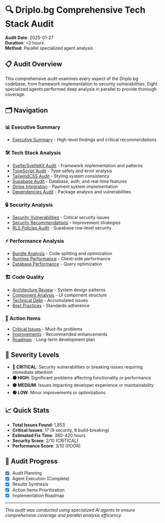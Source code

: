 # 🔍 Driplo.bg Comprehensive Tech Stack Audit

**Audit Date**: 2025-01-27  
**Duration**: ~2 hours  
**Method**: Parallel specialized agent analysis

## 📋 Audit Overview

This comprehensive audit examines every aspect of the Driplo.bg codebase, from framework implementation to security vulnerabilities. Eight specialized agents performed deep analysis in parallel to provide thorough coverage.

## 🗂️ Navigation

### 📊 Executive Summary
- [Executive Summary](./executive-summary.md) - High-level findings and critical recommendations

### 🛠️ Tech Stack Analysis
- [Svelte/SvelteKit Audit](./techstack/svelte-sveltekit.md) - Framework implementation and patterns
- [TypeScript Audit](./techstack/typescript.md) - Type safety and error analysis
- [TailwindCSS Audit](./techstack/tailwindcss.md) - Styling system consistency
- [Supabase Audit](./techstack/supabase.md) - Database, auth, and real-time features
- [Stripe Integration](./techstack/stripe.md) - Payment system implementation
- [Dependencies Audit](./techstack/dependencies.md) - Package analysis and vulnerabilities

### 🔒 Security Analysis
- [Security Vulnerabilities](./security/vulnerabilities.md) - Critical security issues
- [Security Recommendations](./security/recommendations.md) - Improvement strategies
- [RLS Policies Audit](./security/rls-policies.md) - Supabase row-level security

### ⚡ Performance Analysis
- [Bundle Analysis](./performance/bundle-analysis.md) - Code splitting and optimization
- [Runtime Performance](./performance/runtime-perf.md) - Client-side performance
- [Database Performance](./performance/database-perf.md) - Query optimization

### 🏗️ Code Quality
- [Architecture Review](./code-quality/architecture.md) - System design patterns
- [Component Analysis](./code-quality/component-analysis.md) - UI component structure
- [Technical Debt](./code-quality/technical-debt.md) - Accumulated issues
- [Best Practices](./code-quality/best-practices.md) - Standards adherence

### 🎯 Action Items
- [Critical Issues](./action-items/critical.md) - Must-fix problems
- [Improvements](./action-items/improvements.md) - Recommended enhancements
- [Roadmap](./action-items/roadmap.md) - Long-term development plan

## 🚦 Severity Levels

- **🔴 CRITICAL**: Security vulnerabilities or breaking issues requiring immediate attention
- **🟠 HIGH**: Significant problems affecting functionality or performance
- **🟡 MEDIUM**: Issues impacting developer experience or maintainability
- **🟢 LOW**: Minor improvements or optimizations

## 📈 Quick Stats

- **Total Issues Found**: 1,853
- **Critical Issues**: 17 (9 security, 8 build-breaking)
- **Estimated Fix Time**: 380-420 hours
- **Security Score**: 2/10 (CRITICAL)
- **Performance Score**: 3/10 (POOR)

## 🔄 Audit Progress

- [x] Audit Planning
- [x] Agent Execution (Complete)
- [x] Results Synthesis
- [x] Action Items Prioritization
- [x] Implementation Roadmap

---

*This audit was conducted using specialized AI agents to ensure comprehensive coverage and parallel analysis efficiency.*